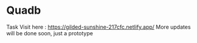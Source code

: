 # Quadb
Task
Visit here : https://gilded-sunshine-217cfc.netlify.app/
More updates will be done soon, just a prototype
